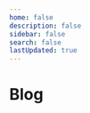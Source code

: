 ```yaml
---
home: false
description: false
sidebar: false
search: false
lastUpdated: true
---
```


# Blog

<Blog/>
